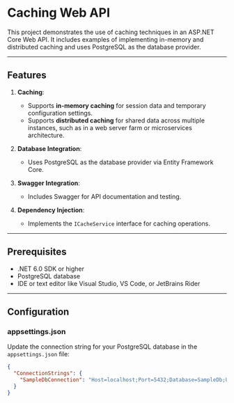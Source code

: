 # Caching Web API

This project demonstrates the use of caching techniques in an ASP.NET Core Web API. It includes examples of implementing in-memory and distributed caching and uses PostgreSQL as the database provider.

---

## Features

1. **Caching**:
   - Supports **in-memory caching** for session data and temporary configuration settings.
   - Supports **distributed caching** for shared data across multiple instances, such as in a web server farm or microservices architecture.

2. **Database Integration**:
   - Uses PostgreSQL as the database provider via Entity Framework Core.

3. **Swagger Integration**:
   - Includes Swagger for API documentation and testing.

4. **Dependency Injection**:
   - Implements the `ICacheService` interface for caching operations.

---

## Prerequisites

- .NET 6.0 SDK or higher
- PostgreSQL database
- IDE or text editor like Visual Studio, VS Code, or JetBrains Rider

---

## Configuration

### appsettings.json
Update the connection string for your PostgreSQL database in the `appsettings.json` file:

```json
{
  "ConnectionStrings": {
    "SampleDbConnection": "Host=localhost;Port=5432;Database=SampleDb;Username=your_username;Password=your_password"
  }
}
